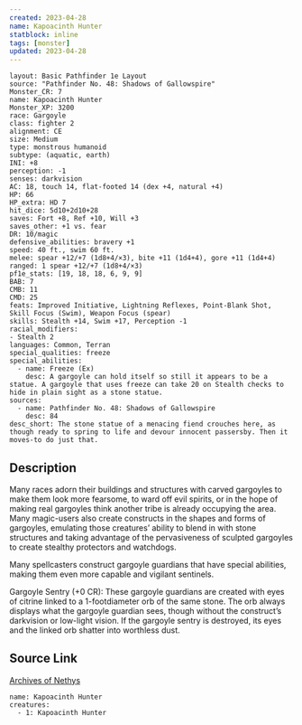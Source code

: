 ```yaml
---
created: 2023-04-28
name: Kapoacinth Hunter
statblock: inline
tags: [monster]
updated: 2023-04-28
---
```

```statblock
layout: Basic Pathfinder 1e Layout
source: "Pathfinder No. 48: Shadows of Gallowspire"
Monster_CR: 7
name: Kapoacinth Hunter
Monster_XP: 3200
race: Gargoyle
class: fighter 2
alignment: CE
size: Medium
type: monstrous humanoid
subtype: (aquatic, earth)
INI: +8
perception: -1
senses: darkvision
AC: 18, touch 14, flat-footed 14 (dex +4, natural +4)
HP: 66
HP_extra: HD 7
hit_dice: 5d10+2d10+28
saves: Fort +8, Ref +10, Will +3
saves_other: +1 vs. fear
DR: 10/magic
defensive_abilities: bravery +1
speed: 40 ft., swim 60 ft.
melee: spear +12/+7 (1d8+4/×3), bite +11 (1d4+4), gore +11 (1d4+4)
ranged: 1 spear +12/+7 (1d8+4/×3)
pf1e_stats: [19, 18, 18, 6, 9, 9]
BAB: 7
CMB: 11
CMD: 25
feats: Improved Initiative, Lightning Reflexes, Point-Blank Shot, Skill Focus (Swim), Weapon Focus (spear)
skills: Stealth +14, Swim +17, Perception -1
racial_modifiers:
- Stealth 2
languages: Common, Terran
special_qualities: freeze
special_abilities:
  - name: Freeze (Ex)
    desc: A gargoyle can hold itself so still it appears to be a statue. A gargoyle that uses freeze can take 20 on Stealth checks to hide in plain sight as a stone statue.
sources:
  - name: Pathfinder No. 48: Shadows of Gallowspire
    desc: 84
desc_short: The stone statue of a menacing fiend crouches here, as though ready to spring to life and devour innocent passersby. Then it moves-to do just that.
```
## Description
Many races adorn their buildings and structures with carved gargoyles to make them look more fearsome, to ward off evil spirits, or in the hope of making real gargoyles think another tribe is already occupying the area. Many magic-users also create constructs in the shapes and forms of gargoyles, emulating those creatures’ ability to blend in with stone structures and taking advantage of the pervasiveness of sculpted gargoyles to create stealthy protectors and watchdogs.

Many spellcasters construct gargoyle guardians that have special abilities, making them even more capable and vigilant sentinels.

Gargoyle Sentry (+0 CR): These gargoyle guardians are created with eyes of citrine linked to a 1-footdiameter orb of the same stone. The orb always displays what the gargoyle guardian sees, though without the construct’s darkvision or low-light vision. If the gargoyle sentry is destroyed, its eyes and the linked orb shatter into worthless dust.
## Source Link
[Archives of Nethys](https://aonprd.com/MonsterDisplay.aspx?ItemName=Kapoacinth%20Hunter)
```encounter-table
name: Kapoacinth Hunter
creatures:
  - 1: Kapoacinth Hunter
```
